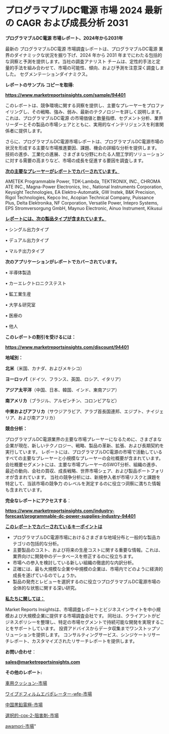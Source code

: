 # プログラマブルDC電源 市場 2024 最新の CAGR および成長分析 2031

<strong>プログラマブルDC電源 市場レポート、2024年から2031年</strong>

最新の プログラマブルDC電源 市場調査レポートは、プログラマブルDC電源 業界のダイナミックな状況を掘り下げ、2024 年から 2031 年までにわたる包括的な洞察と予測を提供します。当社の調査アナリスト チームは、定性的手法と定量的手法を組み合わせて、市場の可能性、傾向、および予測を注意深く調査しました。 セグメンテーションダイナミクス。



<strong>レポートのサンプル コピーを取得:</strong> <a href=https://www.marketreportsinsights.com/sample/94401>

<strong><u>https://www.marketreportsinsights.com/sample/94401</u></strong></a>

このレポートは、競争環境に関する洞察を提供し、主要なプレーヤーをプロファイリングし、その戦略、強み、弱み、最新のテクノロジーを詳しく説明します。 これは、プログラマブルDC電源 の市場価値と数量指標、セグメント分析、業界リーダーとその製品の市場シェアとともに、実用的なインテリジェンスを利害関係者に提供します。

さらに、プログラマブルDC電源市場レポートは、プログラマブルDC電源市場の状況を形成する主要な市場推進要因、課題、機会の詳細な分析を提供します。 技術の進歩、工業化の進展、さまざまな分野にわたる人間工学的ソリューションに対する需要の高まりなど、市場の成長を促進する要因を調査します。



<strong><u>次の主要なプレーヤーがレポートでカバーされています。</u></strong>

AMETEK Programmable Power, TDK-Lambda, TEKTRONIX, INC., CHROMA ATE INC., Magna-Power Electronics, Inc., National Instruments Corporation, Keysight Technologies, EA Elektro-Automatik, GW Instek, B&K Precision, Rigol Technologies, Kepco Inc, Acopian Technical Company, Puissance Plus, Delta Elektronika, NF Corporation, Versatile Power, Intepro Systems, EPS Stromversorgung GmbH, Maynuo Electronic, Ainuo Instrument, Kikusui



<strong><u><b>レポートには、次の製品タイプが含まれています。</b></u></strong>

• シングル出力タイプ

• デュアル出力タイプ

• マルチ出力タイプ



<strong><b>次のアプリケーションがレポートでカバーされています。</b></strong>

• 半導体製造

• カーエレクトロニクステスト

• 鉱工業生産

• 大学＆研究室

• 医療の

• 他人



<strong><b>このレポートの割引を受けるには：</b></strong><a href=https://www.marketreportsinsights.com/discount/94401>

<strong><u>https://www.marketreportsinsights.com/discount/94401</u></strong></a>



<strong>地域別：</strong>



<strong>北米</strong>（米国、カナダ、およびメキシコ）



<strong>ヨーロッパ</strong>（ドイツ、フランス、英国、ロシア、イタリア）



<strong>アジア太平洋</strong>（中国、日本、韓国、インド、東南アジア）



<strong>南アメリカ</strong>（ブラジル、アルゼンチン、コロンビアなど）



<strong>中東およびアフリカ</strong>（サウジアラビア、アラブ首長国連邦、エジプト、ナイジェリア、および南アフリカ）



<strong>競合分析：</strong>

プログラマブルDC電源業界の主要な市場プレーヤーになるために、さまざまな企業が現在、新しいテクノロジー、戦略、製品の革新、拡張、および長期契約を実行しています。 レポートには、プログラマブルDC電源の市場で活動しているすべての主要なプレーヤーと小規模なプレーヤーの会社概要が含まれています。 会社概要セグメントには、主要な市場プレーヤーのSWOT分析、組織の進歩、最近の動向、会社の買収、成長戦略、世界市場シェア、および製品ポートフォリオが含まれています。 当社の競争分析には、新規参入者が市場リスクと課題を特定して、当該市場の競争力 のレベルを測定するのに役立つ洞察に満ちた情報も含まれています。



<strong>完全なレポートにアクセスする</strong>：

<a href=https://www.marketreportsinsights.com/industry-forecast/programmable-dc-power-supplies-industry-94401>

<strong><u>https://www.marketreportsinsights.com/industry-forecast/programmable-dc-power-supplies-industry-94401</u></strong></a>



<strong><u><b>このレポートでカバーされているキーポイントは</b></u></strong>
<ul>
  <li>プログラマブルDC電源市場におけるさまざまな地域分布と一般的な製品カテゴリの包括的な分析。</li>
  <li>主要製品のコスト、および将来の生産コストに関する重要な情報。これは、業界向けに開発中のデータベースを修正するのに役立ちます。</li>
  <li>市場への参入を検討している新しい組織の徹底的な内訳分析。</li>
  <li>正確には、最も大規模な企業や中規模の企業は、市場内でどのように経済的成長を遂げているのでしょうか。</li>
  <li>製品の発売とレビューを選択するのに役立つプログラマブルDC電源市場の全体的な状態に関する深い研究。</li>
</ul>


<strong><u><b>私たちに関しては：</b></u></strong>

Market Reports Insightsは、市場調査レポートとビジネスインサイトを中小規模および大規模企業に提供する市場調査会社です。 同社は、クライアントがビジネスポリシーを整理し、特定の市場セグメントで持続可能な開発を実現することをサポートしています。 投資アドバイスからデータ収集までワンストップソリューションを提供します。 コンサルティングサービス、シンジケートリサーチレポート、カスタマイズされたリサーチレポートを提供します。



<strong><b>お問い合わせ</b></strong>：

<a href=mailto:sales@marketreportsinsights.com>

<strong><u>sales@marketreportsinsights.com</u></strong></a>



<strong>その他のレポート:</strong>

<a href=https://www.linkedin.com/pulse/車用クッション-市場-2023-swot-分析と成長率-2030-analytics-achievers-24-analysis-okmaf/>車用クッション-市場</a>

<a href=https://www.linkedin.com/pulse/ワイプドフィルムエバポレーター-wfe-市場-2023-最新の-cagr-adbef/>ワイプドフィルムエバポレーター-wfe-市場</a>

<a href=https://www.linkedin.com/pulse/中国黒鉛電極-市場-2023-swot-分析と成長率-2030-pr-news-hub-h2y6f/>中国黒鉛電極-市場</a>

<a href=https://www.linkedin.com/pulse/選択的-cox-2-阻害剤-市場-2023-年のダイナミクスとビジネストレンド-eaiyf/>選択的-cox-2-阻害剤-市場</a>

<a href=https://www.linkedin.com/pulse/awamori-市場-2023-収益と成長ドライバー-2030-pr-news-hub-76ujf/>awamori-市場</a>"
